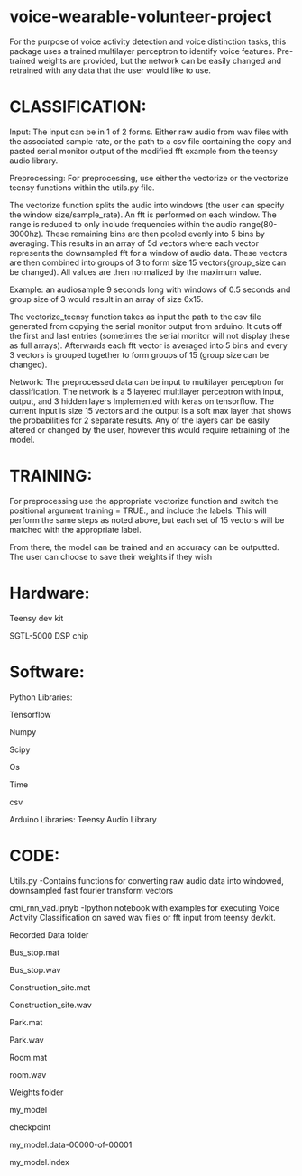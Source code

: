 # voice-wearable-volunteer-project
For the purpose of voice activity detection and voice distinction tasks, this package uses a trained multilayer perceptron to identify voice features.  Pre-trained weights are provided, but the network can be easily changed and retrained with any data that the user would like to use. 

 
# CLASSIFICATION:


Input: The input can be in 1 of 2 forms. Either  raw audio from wav files with the associated sample rate, or the path to a csv file containing the copy and pasted serial monitor output of the modified fft example from the teensy audio library.

Preprocessing: For preprocessing, use either the vectorize or the vectorize teensy functions within the utils.py file. 

The vectorize function splits the audio into windows (the user can specify the window size/sample_rate). An fft is performed on each window. The range is reduced to only include frequencies within the audio range(80-3000hz). These remaining bins are then pooled evenly into 5 bins by averaging. This results in an array of 5d vectors where each vector represents the  downsampled fft for a window of audio data. These vectors are then combined into groups of 3 to form size 15 vectors(group_size can be changed). All values are then normalized by the maximum value. 

Example: an audiosample 9 seconds long with windows of 0.5 seconds  and group size of 3 would result in an array of size 6x15. 

The vectorize_teensy function takes as input the path to the csv file generated from copying the serial monitor output from arduino. It cuts off the first and last entries (sometimes the serial monitor will not display these as full arrays). Afterwards each fft vector is averaged into 5 bins and every 3 vectors is grouped together to form groups of 15 (group size can be changed).
 

Network: 
The preprocessed data can be input to multilayer perceptron for classification. The network is a 5 layered multilayer perceptron with input, output, and 3 hidden layers Implemented with keras on tensorflow. The current input is size 15 vectors and the output is a soft max layer that shows the probabilities for 2 separate results.  Any of the layers can be easily altered or changed by the user, however this would require retraining of the model.
 



# TRAINING:

For preprocessing use the appropriate vectorize function and switch the positional argument training = TRUE., and include the labels. This will perform the same steps as noted above, but each set of 15 vectors will be matched with the appropriate label.

From there, the model can be trained and an accuracy can be outputted. The user can choose to save their weights if they wish





# Hardware:
Teensy dev kit

SGTL-5000 DSP chip

# Software:

Python Libraries:

Tensorflow

Numpy

Scipy

Os

Time

csv

Arduino Libraries:
Teensy Audio Library

# CODE:
Utils.py -Contains functions for converting raw audio data into windowed, downsampled fast fourier transform vectors

cmi_rnn_vad.ipnyb -Ipython notebook with examples for executing Voice Activity Classification on saved wav files or fft input from teensy devkit. 

Recorded Data folder

Bus_stop.mat

Bus_stop.wav

Construction_site.mat

Construction_site.wav

Park.mat

Park.wav

Room.mat

room.wav

Weights folder

my_model

checkpoint

my_model.data-00000-of-00001

my_model.index

